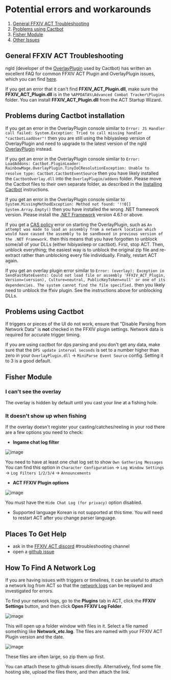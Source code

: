 # Potential errors and workarounds

1. [General FFXIV ACT Troubleshooting](#general-ffxiv-act-troubleshooting)
1. [Problems using Cactbot](#problems-using-cactbot)
1. [Fisher Module](#fisher-module)
1. [Other Issues](#other-issues)

## General FFXIV ACT Troubleshooting

ngld (developer of the [OverlayPlugin](https://github.com/ngld/OverlayPlugin) used by Cactbot) has written an excellent FAQ for common FFXIV ACT Plugin and OverlayPlugin issues, which you can find [here](https://gist.github.com/ngld/e2217563bbbe1750c0917217f136687d).

If you get an error that it can't find **FFXIV_ACT_Plugin.dll**, make sure the **FFXIV_ACT_Plugin.dll** is in the `%APPDATA%\Advanced Combat Tracker\Plugins` folder.
You can install **FFXIV_ACT_Plugin.dll** from the ACT Startup Wizard.

## Problems during Cactbot installation

If you get an error in the OverlayPlugin console similar to `Error: JS Handler call failed: System.Exception: Tried to call missing handler "cactbotLoadUser"!` then you are still using the hibiyasleep version of OverlayPlugin and need to upgrade to the latest version of the ngld [OverlayPlugin](https://github.com/ngld/OverlayPlugin/releases/latest) instead.

If you get an error in the OverlayPlugin console similar to `Error: LoadAddons: Cactbot.PluginLoader: RainbowMage.OverlayPlugin.TinyIoCResolutionException: Unable to resolve type: Cactbot.CactbotEventSource` then you have likely installed the `CactbotOverlay.dll` into the `OverlayPlugin/addons` folder.  Please move the Cactbot files to their own separate folder, as described in the [Installing Cactbot](https://github.com/quisquous/cactbot#installing-cactbot) instructions.

If you get an error in the OverlayPlugin console similar to `System.MissingMethodException: Method not found: '!!0[] System.Array.Empty()` then you have installed the wrong .NET framework version.  Please install the [.NET Framework](https://www.microsoft.com/net/download/framework) version 4.6.1 or above.

If you get a [CAS policy](https://blogs.msdn.microsoft.com/drew/2009/12/23/xunit-and-td-net-fixing-the-attempt-was-made-to-load-an-assembly-from-a-network-location-problem/) error on starting the OverlayPlugin, such as `An attempt was made to load an assembly from a network location which would have caused the assembly to be sandboxed in previous version of the .NET Framework.` then this means that you have forgotten to unblock some/all of your DLLs (either hibiyasleep or cactbot).  First, stop ACT.  Then, unblock everything; the easiest way is to unblock the original zip file and re-extract rather than unblocking every file individually.  Finally, restart ACT again.

If you get an overlay plugin error similar to `Error: (overlay): Exception in SendFastRateEvents: Could not load file or assembly 'FFXIV_ACT_Plugin, Version=(version), Culture=neutral, PublicKeyToken=null' or one of its dependencies. The system cannot find the file specified.` then you likely need to unblock the ffxiv plugin.  See the instructions above for unblocking DLLs.

## Problems using Cactbot

If triggers or pieces of the UI do not work, ensure that "Disable Parsing from Network Data" is **not** checked in the FFXIV plugin settings. Network data is required for accurate trigger timing.

If you are using cactbot for dps parsing and you don't get any data, make sure that the `DPS update interval seconds` is set to a number higher than zero in your `OverlayPlugin.dll` -> `MiniParse Event Source` config.  Setting it to 3 is a good default.

## Fisher Module

### I can't see the overlay

The overlay is hidden by default until you cast your line at a fishing hole.

### It doesn't show up when fishing

If the overlay doesn't register your casting/catches/reeling in your rod there are a few options you need to check:

- **Ingame chat log filter**

![image](images/troubleshooting_chatlogfilter.png)

You need to have at least one chat log set to show `Own Gathering Messages` You can find this option in
`Character Configuration` -> `Log Window Settings` -> `Log Filters 1/2/3/4` -> `Announcements`

- **ACT FFXIV Plugin options**

![image](images/troubleshooting_hidechatlog.png)

You must have the `Hide Chat Log (for privacy)` option disabled.

- Supported language
Korean is not supported at this time.
You will need to restart ACT after you change parser language.

## Places To Get Help

- ask in the [FFXIV ACT discord](https://discord.gg/ahFKcmx) #troubleshooting channel
- open a [github issue](https://github.com/quisquous/cactbot/issues)

## How To Find A Network Log

If you are having issues with triggers or timelines,
it can be useful to attach a network log from ACT
so that the [network logs](LogGuide.md#network-log-lines)
can be replayed and investigated for errors.

To find your network logs, go to the **Plugins** tab in ACT,
click the **FFXIV Settings** button,
and then click **Open FFXIV Log Folder**.

![image](images/troubleshooting_openlogfolder.png)

This will open up a folder window with files in it.
Select a file named something like **Network_etc.log**.
The files are named with your FFXIV ACT Plugin version and the date.

![image](images/troubleshooting_networklog.png)

These files are often large, so zip them up first.

You can attach these to github issues directly.
Alternatively, find some file hosting site,
upload the files there,
and then attach the link.
